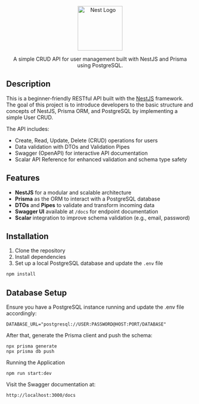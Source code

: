<p align="center">
  <a href="http://nestjs.com/" target="blank">
    <img src="https://nestjs.com/img/logo-small.svg" width="120" alt="Nest Logo" />
  </a>
</p>

<p align="center">A simple CRUD API for user management built with NestJS and Prisma using PostgreSQL.</p>

## Description

This is a beginner-friendly RESTful API built with the [NestJS](https://nestjs.com) framework.  
The goal of this project is to introduce developers to the basic structure and concepts of NestJS, Prisma ORM, and PostgreSQL by implementing a simple User CRUD.

The API includes:

- Create, Read, Update, Delete (CRUD) operations for users
- Data validation with DTOs and Validation Pipes
- Swagger (OpenAPI) for interactive API documentation
- Scalar API Reference for enhanced validation and schema type safety

## Features

- **NestJS** for a modular and scalable architecture
- **Prisma** as the ORM to interact with a PostgreSQL database
- **DTOs** and **Pipes** to validate and transform incoming data
- **Swagger UI** available at `/docs` for endpoint documentation
- **Scalar** integration to improve schema validation (e.g., email, password)

## Installation

1. Clone the repository
2. Install dependencies
3. Set up a local PostgreSQL database and update the `.env` file

```bash
npm install
```

## Database Setup

Ensure you have a PostgreSQL instance running and update the .env file accordingly:
```
DATABASE_URL="postgresql://USER:PASSWORD@HOST:PORT/DATABASE"
```
After that, generate the Prisma client and push the schema:
```
npx prisma generate
npx prisma db push
```
Running the Application
```
npm run start:dev
```
Visit the Swagger documentation at:
```
http://localhost:3000/docs
```
